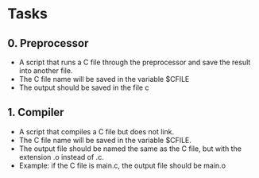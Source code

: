 # Tasks

## 0. Preprocessor

* A script that runs a C file through the preprocessor
  and save the result into another file.
* The C file name will be saved in the variable $CFILE
* The output should be saved in the file c

## 1. Compiler

* A script that compiles a C file but does not link.
* The C file name will be saved in the variable $CFILE.
* The output file should be named the same as the C file, but
with the extension .o instead of .c.
* Example: if the C file is main.c, the output file should be main.o